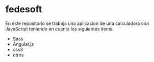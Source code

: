 # fedesoft
En este repositorio se trabaja una aplicacion de una calculadora con JavaScript teniendo en cuenta los siguientes items:
* Sass
* Angular.js
* css3
* otros
